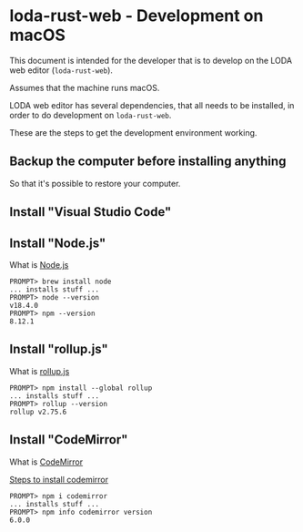 # loda-rust-web - Development on macOS

This document is intended for the developer that is to develop on the LODA web editor (`loda-rust-web`).

Assumes that the machine runs macOS.

LODA web editor has several dependencies, that all needs to be installed, in order to do development on `loda-rust-web`.

These are the steps to get the development environment working.


## Backup the computer before installing anything

So that it's possible to restore your computer.


## Install "Visual Studio Code"


## Install "Node.js"

What is [Node.js](https://en.wikipedia.org/wiki/Node.js)

```
PROMPT> brew install node
... installs stuff ...
PROMPT> node --version
v18.4.0
PROMPT> npm --version
8.12.1
```


## Install "rollup.js"

What is [rollup.js](https://rollupjs.org/guide/en/)

```
PROMPT> npm install --global rollup
... installs stuff ...
PROMPT> rollup --version
rollup v2.75.6
```


## Install "CodeMirror"

What is [CodeMirror](https://codemirror.net)

[Steps to install codemirror](https://www.npmjs.com/package/codemirror)

```
PROMPT> npm i codemirror
... installs stuff ...
PROMPT> npm info codemirror version
6.0.0
```

